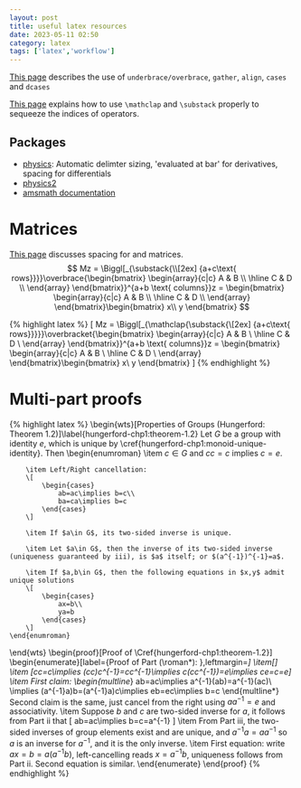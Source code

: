 ```yaml
---
layout: post
title: useful latex resources
date: 2023-05-11 02:50
category: latex
tags: ['latex','workflow']
---
```

[This page](https://en.wikibooks.org/wiki/LaTeX/Advanced_Mathematics#Vertically_aligning_displayed_mathematics) describes the use of `underbrace/overbrace`, `gather`, `align`, `cases` and `dcases`

[This page](https://pbelmans.ncag.info/blog/2010/12/06/the-power-of-mathclap-and-substack/) explains how to use `\mathclap` and `\substack` properly to sequeeze the indices of operators.

## Packages
- [physics](https://ctan.org/pkg/physics): Automatic delimter sizing, 'evaluated at bar' for derivatives, spacing for differentials 
- [physics2](https://ctan.org/pkg/physics2)
- [amsmath documentation](https://mirror.quantum5.ca/CTAN/macros/latex/required/amsmath/amsldoc.pdf)


# Matrices
[This page](https://en.wikibooks.org/wiki/LaTeX/Advanced_Mathematics#Limits) discusses spacing for and matrices.
$$
    Mz = \Biggl[_{\substack{\\[2ex] {a+c\text{ rows}}}}\overbrace{\begin{bmatrix}
        \begin{array}{c|c}
            A & B \\
            \hline
            C & D \\
        \end{array}
    \end{bmatrix}}^{a+b \text{ columns}}z = \begin{bmatrix}
        \begin{array}{c|c}
            A & B \\
            \hline
            C & D \\
        \end{array}
    \end{bmatrix}\begin{bmatrix}
        x\\ y
    \end{bmatrix}  
$$

{% highlight latex %}
    \[
        Mz = \Biggl[_{\mathclap{\substack{\\[2ex] {a+c\text{ rows}}}}}\overbracket{\begin{bmatrix}
            \begin{array}{c|c}
                A & B \\
                \hline
                C & D \\
            \end{array}
        \end{bmatrix}}^{a+b \text{ columns}}z = \begin{bmatrix}
            \begin{array}{c|c}
                A & B \\
                \hline
                C & D \\
            \end{array}
        \end{bmatrix}\begin{bmatrix}
            x\\ y
        \end{bmatrix}
    \]
{% endhighlight %}

# Multi-part proofs

{% highlight latex %}
\begin{wts}[Properties of Groups (Hungerford: Theorem 1.2)]\label{hungerford-chp1:theorem-1.2}
    Let $G$ be a group with identity $e$, which is unique by \cref{hungerford-chp1:monoid-unique-identity}. Then
    \begin{enumroman}
        \item $c\in G$ and $cc=c$ implies $c=e$. 
        
        \item Left/Right cancellation: 
        \[
            \begin{cases}
                ab=ac\implies b=c\\
                ba=ca\implies b=c
            \end{cases}
        \]
        
        \item If $a\in G$, its two-sided inverse is unique. 
        
        \item Let $a\in G$, then the inverse of its two-sided inverse (uniqueness guaranteed by iii), is $a$ itself; or $(a^{-1})^{-1}=a$.
        
        \item If $a,b\in G$, then the following equations in $x,y$ admit unique solutions
        \[
            \begin{cases}
                ax=b\\
                ya=b
            \end{cases}
        \]
    \end{enumroman}
\end{wts}
\begin{proof}[Proof of \Cref{hungerford-chp1:theorem-1.2}]
    \begin{enumerate}[label={Proof of Part (\roman*): },leftmargin=*]
        \item[]
        \item \[cc=c\implies (cc)c^{-1}=cc^{-1}\implies c(cc^{-1})=e\implies ce=c=e\]
        \item First claim:
            \begin{multline*}
                ab=ac\implies a^{-1}(ab)=a^{-1}(ac)\\
                \implies (a^{-1}a)b=(a^{-1}a)c\implies eb=ec\implies b=c
            \end{multline*}
            Second claim is the same, just cancel from the right using $aa^{-1}=e$ and associativity.
        \item Suppose $b$ and $c$ are two-sided inverse for $a$, it follows from Part ii that 
        \[
            ab=ac\implies b=c=a^{-1}
        \]
        \item From Part iii, the two-sided inverses of group elements exist and are unique, and $a^{-1}a=aa^{-1}$ so $a$ is an inverse for $a^{-1}$, and it is the only inverse.
        \item First equation: write $ax=b=a(a^{-1}b)$, left-cancelling reads $x=a^{-1}b$, uniqueness follows from Part ii. Second equation is similar.
    \end{enumerate}
\end{proof}
{% endhighlight %}